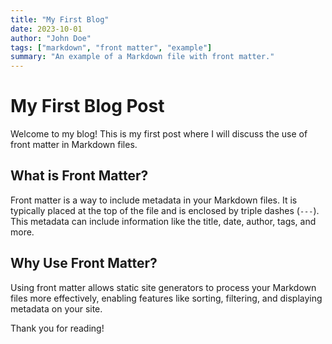 ```yaml
---
title: "My First Blog"
date: 2023-10-01
author: "John Doe"
tags: ["markdown", "front matter", "example"]
summary: "An example of a Markdown file with front matter."
---
```


# My First Blog Post

Welcome to my blog! This is my first post where I will discuss the use of front matter in Markdown files.

## What is Front Matter?

Front matter is a way to include metadata in your Markdown files. It is typically placed at the top of the file and is enclosed by triple dashes (`---`). This metadata can include information like the title, date, author, tags, and more.

## Why Use Front Matter?

Using front matter allows static site generators to process your Markdown files more effectively, enabling features like sorting, filtering, and displaying metadata on your site.

Thank you for reading!
